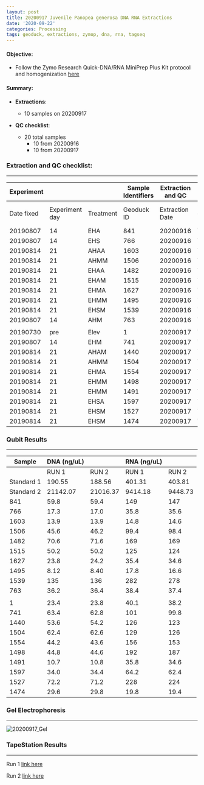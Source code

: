 ```yaml
---
layout: post
title: 20200917 Juvenile Panopea generosa DNA RNA Extractions
date: '2020-09-22'
categories: Processing
tags: geoduck, extractions, zymop, dna, rna, tagseq
---
```


#### **Objective:**

- Follow the Zymo Research Quick-DNA/RNA MiniPrep Plus Kit protocol and homogenization [here](https://github.com/SamGurr/SamJGurr_Lab_Notebook/blob/master/_posts/2020-08-19-Updated-protocol-DNA-RNA-Extraction-of-geoduck-samples-(Zymo-kit).md)


#### Summary:
  - **Extractions**:
    - 10 samples on 20200917

  - **QC checklist**:
    - 20 total samples
        - 10 from 20200916
        - 10 from 20200917

### **Extraction and QC checklist:**
----------

| Experiment  | | | Sample Identifiers |  Extraction and QC | | |  |
| ---| --- |  --- | --- | ---| --- | --- | --- |
| Date fixed | Experiment day | Treatment | Geoduck ID |  Extraction Date | Qubit completed (Y/N) | Gel completed (Y/N) | TapeStation completed (Y/N) |
| 20190807 | 14  | EHA  | 841  | 20200916  | Y | Y | Y |
| 20190807 | 14  | EHS  | 766  | 20200916  | Y | Y | Y |
| 20190814 | 21  | AHAA | 1603 | 20200916  | Y | Y | Y |
| 20190814 | 21  | AHMM | 1506 | 20200916  | Y | Y | Y |
| 20190814 | 21  | EHAA | 1482 | 20200916  | Y | Y | Y |
| 20190814 | 21  | EHAM | 1515 | 20200916  | Y | Y | Y |
| 20190814 | 21  | EHMA | 1627 | 20200916  | Y | Y | Y |
| 20190814 | 21  | EHMM | 1495 | 20200916  | Y | Y | Y |
| 20190814 | 21  | EHSM | 1539 | 20200916  | Y | Y | Y |
| 20190807 | 14  | AHM  | 763  | 20200916  | Y | Y | Y |
|   |   |   |   |   |   |   |   |
| 20190730 | pre | Elev | 1    | 20200917  | Y | Y | Y |
| 20190807 | 14  | EHM  | 741  | 20200917  | Y | Y | Y |
| 20190814 | 21  | AHAM | 1440 | 20200917  | Y | Y | Y |
| 20190814 | 21  | AHMM | 1504 | 20200917  | Y | Y | Y |
| 20190814 | 21  | EHMA | 1554 | 20200917  | Y | Y | Y |
| 20190814 | 21  | EHMM | 1498 | 20200917  | Y | Y | Y |
| 20190814 | 21  | EHMM | 1491 | 20200917  | Y | Y | Y |
| 20190814 | 21  | EHSA | 1597 | 20200917  | Y | Y | Y |
| 20190814 | 21  | EHSM | 1527 | 20200917  | Y | Y | Y |
| 20190814 | 21  | EHSM | 1474 | 20200917  | Y | Y | Y |


### Qubit Results
----------

| Sample      | DNA (ng/uL)  |              |   RNA (ng/uL) 	|                |
| ------      | -----------  |       -      |  -------------  |        -       |
|             |    RUN 1     |     RUN 2    |      RUN 1      |     RUN 2      |
| Standard 1 	|    190.55    |    188.56    |      401.31   	|     403.81     |
| Standard 2 	|   21142.07   |   21016.37   |     9414.18   	|     9448.73    |
| 841        	|     59.8     |     59.4     |      149      	|      147       |
| 766        	|     17.3     |     17.0     |      35.8      	|      35.6      |
| 1603       	|     13.9     |     13.9     |      14.8      	|      14.6      |
| 1506       	|     45.6     |     46.2     |      99.4     	|      98.4      |
| 1482       	|     70.6     |     71.6     |      169      	|      169       |
| 1515       	|     50.2     |     50.2     |      125      	|      124       |
| 1627       	|     23.8     |     24.2     |      35.4    	  |      34.6      |
| 1495      	|     8.12     |     8.40     |      17.8    	  |      16.6      |
| 1539       	|     135      |     136      |      282       	|      278       |
| 763       	|     36.2     |     36.4     |      38.4      	|      37.4      |
|   |   |   |   |   |
| 1         	|     23.4     |     23.8     |      40.1      	|      38.2      |
| 741        	|     63.4     |     62.8     |      101      	|      99.8      |
| 1440       	|     53.6     |     54.2     |      126      	|      123       |
| 1504       	|     62.4     |     62.6     |      129      	|      126       |
| 1554       	|     44.2     |     43.6     |      156      	|      153       |
| 1498       	|     44.8     |     44.6     |      192      	|      187       |
| 1491       	|     10.7     |     10.8     |      35.8    	  |      34.6      |
| 1597      	|     34.0     |     34.4     |      64.2    	  |      62.4      |
| 1527       	|     72.2     |     71.2     |      228       	|      224       |
| 1474       	|     29.6     |     29.8     |      19.8      	|      19.4      |

### Gel Electrophoresis
----------

![20200917_Gel](https://samgurr.github.io/SamJGurr_Lab_Notebook/images/20200917_Gel.jpg "20200917_Gel")


### TapeStation Results
----------

Run 1 [link here]()

Run 2 [link here]()
